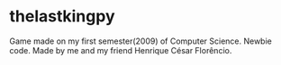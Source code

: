 thelastkingpy
=============

Game made on my first semester(2009) of Computer Science. Newbie code. Made by me and my friend Henrique César Florêncio.
